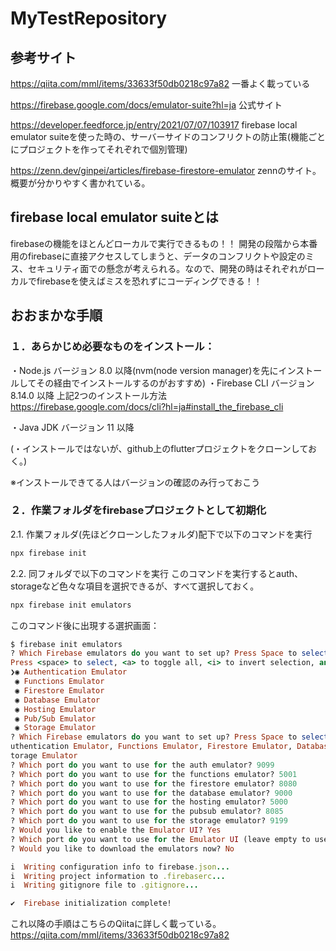 # MyTestRepository


## 参考サイト
https://qiita.com/mml/items/33633f50db0218c97a82
一番よく載っている

https://firebase.google.com/docs/emulator-suite?hl=ja
公式サイト

https://developer.feedforce.jp/entry/2021/07/07/103917
firebase local emulator suiteを使った時の、サーバーサイドのコンフリクトの防止策(機能ごとにプロジェクトを作ってそれぞれで個別管理)

https://zenn.dev/ginpei/articles/firebase-firestore-emulator
zennのサイト。概要が分かりやすく書かれている。

## firebase local emulator suiteとは

firebaseの機能をほとんどローカルで実行できるもの！！
開発の段階から本番用のfirebaseに直接アクセスしてしまうと、データのコンフリクトや設定のミス、セキュリティ面での懸念が考えられる。なので、開発の時はそれぞれがローカルでfirebaseを使えばミスを恐れずにコーディングできる！！


## おおまかな手順

### １．あらかじめ必要なものをインストール：
・Node.js バージョン 8.0 以降(nvm(node version manager)を先にインストールしてその経由でインストールするのがおすすめ)
・Firebase CLI バージョン 8.14.0 以降
上記2つのインストール方法　https://firebase.google.com/docs/cli?hl=ja#install_the_firebase_cli

・Java JDK バージョン 11 以降

(・インストールではないが、github上のflutterプロジェクトをクローンしておく。)

※インストールできてる人はバージョンの確認のみ行っておこう

### ２．作業フォルダをfirebaseプロジェクトとして初期化

2.1. 作業フォルダ(先ほどクローンしたフォルダ)配下で以下のコマンドを実行
```rb
npx firebase init
```

2.2. 同フォルダで以下のコマンドを実行
このコマンドを実行するとauth、storageなど色々な項目を選択できるが、すべて選択しておく。
```rb
npx firebase init emulators
```

このコマンド後に出現する選択画面：
```rb
$ firebase init emulators
? Which Firebase emulators do you want to set up? Press Space to select emulators, then Enter to confirm your choices. (
Press <space> to select, <a> to toggle all, <i> to invert selection, and <enter> to proceed)
❯◉ Authentication Emulator
 ◉ Functions Emulator
 ◉ Firestore Emulator
 ◉ Database Emulator
 ◉ Hosting Emulator
 ◉ Pub/Sub Emulator
 ◉ Storage Emulator
? Which Firebase emulators do you want to set up? Press Space to select emulators, then Enter to confirm your choices. A
uthentication Emulator, Functions Emulator, Firestore Emulator, Database Emulator, Hosting Emulator, Pub/Sub Emulator, S
torage Emulator
? Which port do you want to use for the auth emulator? 9099
? Which port do you want to use for the functions emulator? 5001
? Which port do you want to use for the firestore emulator? 8080
? Which port do you want to use for the database emulator? 9000
? Which port do you want to use for the hosting emulator? 5000
? Which port do you want to use for the pubsub emulator? 8085
? Which port do you want to use for the storage emulator? 9199
? Would you like to enable the Emulator UI? Yes
? Which port do you want to use for the Emulator UI (leave empty to use any available port)?
? Would you like to download the emulators now? No

i  Writing configuration info to firebase.json...
i  Writing project information to .firebaserc...
i  Writing gitignore file to .gitignore...

✔  Firebase initialization complete!
```
これ以降の手順はこちらのQiitaに詳しく載っている。
https://qiita.com/mml/items/33633f50db0218c97a82
